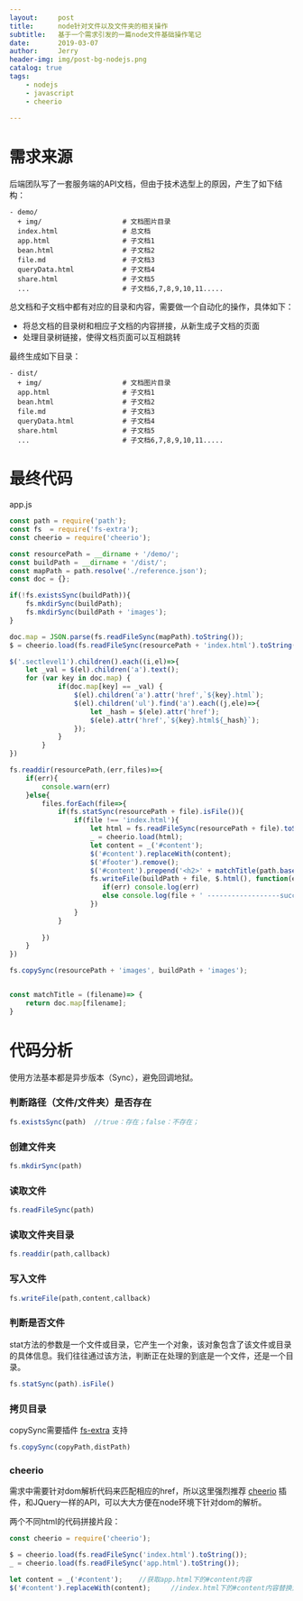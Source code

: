 ```yaml
---
layout:     post
title:      node针对文件以及文件夹的相关操作
subtitle:   基于一个需求引发的一篇node文件基础操作笔记
date:       2019-03-07
author:     Jerry
header-img: img/post-bg-nodejs.png
catalog: true
tags:
    - nodejs
    - javascript
    - cheerio
    
---
```


# 需求来源
后端团队写了一套服务端的API文档，但由于技术选型上的原因，产生了如下结构：

```
- demo/
  + img/                    # 文档图片目录
  index.html                # 总文档
  app.html                  # 子文档1
  bean.html                 # 子文档2
  file.md                   # 子文档3
  queryData.html            # 子文档4
  share.html                # 子文档5
  ...                       # 子文档6,7,8,9,10,11.....
```

总文档和子文档中都有对应的目录和内容，需要做一个自动化的操作，具体如下：
- 将总文档的目录树和相应子文档的内容拼接，从新生成子文档的页面
- 处理目录树链接，使得文档页面可以互相跳转

最终生成如下目录：

```
- dist/
  + img/                    # 文档图片目录
  app.html                  # 子文档1
  bean.html                 # 子文档2
  file.md                   # 子文档3
  queryData.html            # 子文档4
  share.html                # 子文档5
  ...                       # 子文档6,7,8,9,10,11.....
```

# 最终代码

app.js

```javascript
const path = require('path');
const fs  = require('fs-extra');
const cheerio = require('cheerio');

const resourcePath = __dirname + '/demo/';
const buildPath = __dirname + '/dist/';
const mapPath = path.resolve('./reference.json');
const doc = {};

if(!fs.existsSync(buildPath)){
	fs.mkdirSync(buildPath);
	fs.mkdirSync(buildPath + 'images');
}

doc.map = JSON.parse(fs.readFileSync(mapPath).toString());
$ = cheerio.load(fs.readFileSync(resourcePath + 'index.html').toString());

$('.sectlevel1').children().each((i,el)=>{
	let _val = $(el).children('a').text();
	for (var key in doc.map) {  
            if(doc.map[key] == _val) {
            	$(el).children('a').attr('href',`${key}.html`);
            	$(el).children('ul').find('a').each((j,ele)=>{
            		let _hash = $(ele).attr('href');
            		$(ele).attr('href',`${key}.html${_hash}`);
            	});
            }
        }
})

fs.readdir(resourcePath,(err,files)=>{
	if(err){
        console.warn(err)
    }else{
        files.forEach(file=>{
            if(fs.statSync(resourcePath + file).isFile()){
                if(file !== 'index.html'){
                    let html = fs.readFileSync(resourcePath + file).toString();
                    _ = cheerio.load(html);
                    let content = _('#content');
                    $('#content').replaceWith(content);
                    $('#footer').remove();
                    $('#content').prepend('<h2>' + matchTitle(path.basename(file,".html")) + '</h2>');
                    fs.writeFile(buildPath + file, $.html(), function(err){
                       if(err) console.log(err)
                       else console.log(file + ' ------------------success');
                    })
                }
            }
            
        })
	}
})

fs.copySync(resourcePath + 'images', buildPath + 'images');


const matchTitle = (filename)=> {
	return doc.map[filename];
}
```

# 代码分析

使用方法基本都是异步版本（Sync），避免回调地狱。

### 判断路径（文件/文件夹）是否存在
```javascript
fs.existsSync(path)  //true：存在；false：不存在；
```

### 创建文件夹
```javascript
fs.mkdirSync(path)
```

### 读取文件
```javascript
fs.readFileSync(path)
```

### 读取文件夹目录
```javascript
fs.readdir(path,callback)
```

### 写入文件
```javascript
fs.writeFile(path,content,callback)
```

### 判断是否文件
stat方法的参数是一个文件或目录，它产生一个对象，该对象包含了该文件或目录的具体信息。我们往往通过该方法，判断正在处理的到底是一个文件，还是一个目录。

```javascript
fs.statSync(path).isFile()
```

### 拷贝目录
copySync需要插件 [fs-extra](https://www.npmjs.com/package/fs-extra) 支持

```javascript
fs.copySync(copyPath,distPath)
```

### cheerio
需求中需要针对dom解析代码来匹配相应的href，所以这里强烈推荐 [cheerio](https://github.com/cheeriojs/cheerio) 插件，和JQuery一样的API，可以大大方便在node环境下针对dom的解析。

两个不同html的代码拼接片段：
```javascript
const cheerio = require('cheerio');

$ = cheerio.load(fs.readFileSync('index.html').toString());
_ = cheerio.load(fs.readFileSync('app.html').toString());

let content = _('#content');    //获取app.html下的#content内容
$('#content').replaceWith(content);     //index.html下的#content内容替换为app.html下的内容
```


